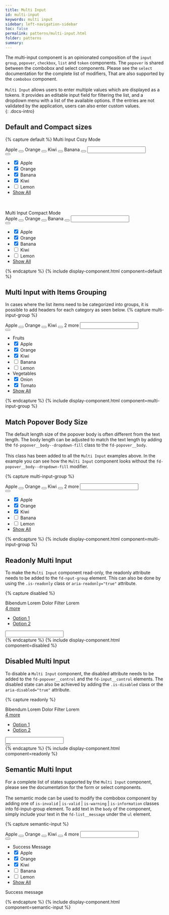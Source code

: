 ```yaml
---
title: Multi Input
id: multi-input
keywords: multi input
sidebar: left-navigation-sidebar
toc: false
permalink: patterns/multi-input.html
folder: patterns
summary:
---
```


The multi-input component is an opinionated composition of the `input group`, `popover`, `checkbox`, `list` and `token` components.
The `popover` is shared between the combobox and select components. Please see the `select` documentation for the complete list of modifiers,
That are also  supported by the `combobox` component.
<br/><br/>
`Multi Input` allows users to enter multiple values which are displayed as a tokens. 
It provides an editable input field for filtering the list, and a dropdown menu with a list of the available options. 
If the entries are not validated by the application, users can also enter custom values.    
{: .docs-intro}

## Default and Compact sizes

{% capture default %}
<label class="fd-form-label">
    Multi Input Cozy Mode
</label>
<br/>
<div class="fd-popover">
    <div class="fd-popover__control" aria-controls="F4GcX348a" aria-expanded="false" aria-haspopup="true">
        <div class="fd-input-group fd-input-group--control">
            <div class="fd-tokenizer">
                <div class="fd-tokenizer__inner">
                    <span class="fd-token" role="button">
                        <span class="fd-token__text">
                            Apple
                        </span>
                        <button class="fd-token__close"></button>
                    </span>
                    <span class="fd-token" role="button">
                        <span class="fd-token__text">
                            Orange
                        </span>
                        <button class="fd-token__close"></button>
                    </span>
                    <span class="fd-token" role="button">
                        <span class="fd-token__text">
                            Kiwi
                        </span>
                        <button class="fd-token__close"></button>
                    </span>
                    <span class="fd-token" role="button">
                        <span class="fd-token__text">
                            Banana
                        </span>
                        <button class="fd-token__close"></button>
                    </span>
                    <input class="fd-input fd-input-group__input fd-tokenizer__input" />
                </div>
            </div>
            <span class="fd-input-group__addon fd-input-group__addon--button">
                <button class="fd-input-group__button fd-button--light sap-icon--value-help" aria-controls="F4GcX348a" aria-expanded="false" aria-haspopup="true"></button>
            </span>
        </div>
    </div>
    <div class="fd-popover__body fd-popover__body--no-arrow fd-popover__body--dropdown fd-popover__body--dropdown-fill" aria-hidden="true" id="F4GcX348a">
        <ul class="fd-list fd-list--multi-input">
             <li class="fd-list__item is-selected" role="option">
                <input type="checkbox" checked class="fd-checkbox fd-list__input" id="Ai4ez611">
                <label class="fd-checkbox__label fd-list__label" for="Ai4ez611">
                    <span class="fd-list__title">
                        Apple
                    </span>
                </label>
            </li>
             <li class="fd-list__item is-selected" role="option">
                <input type="checkbox" checked class="fd-checkbox fd-list__input" id="Ai4ez612">
                <label class="fd-checkbox__label fd-list__label" for="Ai4ez612">
                    <span class="fd-list__title">
                        Orange
                    </span>
                </label>
            </li>
             <li class="fd-list__item is-selected" role="option">
                <input type="checkbox" checked class="fd-checkbox fd-list__input" id="Ai4ez614">
                <label class="fd-checkbox__label fd-list__label" for="Ai4ez614">
                    <span class="fd-list__title">
                        Banana
                    </span>
                </label>
            </li>
             <li class="fd-list__item is-selected" role="option">
                <input type="checkbox" checked class="fd-checkbox fd-list__input" id="Ai4ez615">
                <label class="fd-checkbox__label fd-list__label" for="Ai4ez615">
                    <span class="fd-list__title">
                        Kiwi
                    </span>
                </label>
            </li>
             <li class="fd-list__item" role="option">
                <input type="checkbox" class="fd-checkbox fd-list__input" id="Ai4ez617">
                <label class="fd-checkbox__label fd-list__label" for="Ai4ez617">
                    <span class="fd-list__title">
                        Lemon
                    </span>
                </label>
             </li>
             <li class="fd-list__footer">
                <a class="fd-link" href="#">Show All</a>
            </li>
        </ul>
    </div>
</div>
<br>
<br/>

<label class="fd-form-label">
    Multi Input Compact Mode
</label>
<br/>
<div class="fd-popover">
    <div class="fd-popover__control" aria-controls="F4GcX34a" aria-expanded="false" aria-haspopup="true">
        <div class="fd-input-group fd-input-group--control">
            <div class="fd-tokenizer fd-tokenizer--compact">
                <div class="fd-tokenizer__inner">
                    <span class="fd-token fd-token--compact" role="button">
                        <span class="fd-token__text">
                            Apple
                        </span>
                        <button class="fd-token__close"></button>
                    </span>
                    <span class="fd-token fd-token--compact" role="button">
                        <span class="fd-token__text">
                            Orange
                        </span>
                        <button class="fd-token__close"></button>
                    </span>
                    <span class="fd-token fd-token--compact" role="button">
                        <span class="fd-token__text">
                            Banana
                        </span>
                        <button class="fd-token__close"></button>
                    </span>
                    <input class="fd-input fd-input-group__input fd-input--compact fd-tokenizer__input" />
                </div>
            </div>
            <span class="fd-input-group__addon fd-input-group__addon--button fd-input-group__addon--compact">
                <button class="fd-input-group__button fd-button--light fd-button--compact sap-icon--value-help" aria-controls="F4GcX34a" aria-expanded="false" aria-haspopup="true"></button>
            </span>
        </div>
    </div>
    <div class="fd-popover__body fd-popover__body--no-arrow fd-popover__body--dropdown fd-popover__body--dropdown-fill" aria-hidden="true" id="F4GcX34a">
         <ul class="fd-list fd-list--multi-input fd-list--compact">
             <li class="fd-list__item is-selected" role="option">
                <input type="checkbox" checked class="fd-checkbox fd-checkbox--compact fd-list__input" id="Ai1ez611">
                <label class="fd-checkbox__label fd-list__label" for="Ai1ez611">
                    <span class="fd-list__title">
                        Apple
                    </span>
                </label>
            </li>
             <li class="fd-list__item is-selected" role="option">
                <input type="checkbox" checked class="fd-checkbox fd-checkbox--compact fd-list__input" id="Ai2ez612">
                <label class="fd-checkbox__label fd-list__label" for="Ai2ez612">
                    <span class="fd-list__title">
                        Orange
                    </span>
                </label>
            </li>
             <li class="fd-list__item is-selected" role="option">
                <input type="checkbox" checked class="fd-checkbox fd-checkbox--compact fd-list__input" id="Ai3ez614">
                <label class="fd-checkbox__label fd-list__label" for="Ai3ez614">
                    <span class="fd-list__title">
                        Banana
                    </span>
                </label>
            </li>
             <li class="fd-list__item" role="option">
                <input type="checkbox" class="fd-checkbox fd-checkbox--compact fd-list__input" id="Ai8ez615">
                <label class="fd-checkbox__label fd-list__label" for="Ai8ez615">
                    <span class="fd-list__title">
                        Kiwi
                    </span>
                </label>
            </li>
             <li class="fd-list__item" role="option">
                <input type="checkbox" class="fd-checkbox fd-checkbox--compact fd-list__input" id="AiHez617">
                <label class="fd-checkbox__label fd-list__label" for="AiHez617">
                    <span class="fd-list__title">
                        Lemon
                    </span>
                </label>
             </li>
             <li class="fd-list__footer">
                <a class="fd-link" href="#">Show All</a>
            </li>
         </ul>
     </div>
</div>
{% endcapture %}
{% include display-component.html component=default %}


## Multi Input with Items Grouping
In cases where the list items need to be categorized into groups, it is possible to add headers for each category as seen below. 
{% capture multi-input-group %}
<div class="fd-popover">
    <div class="fd-popover__control" aria-controls="F4H8X34a" aria-expanded="false" aria-haspopup="true">
        <div class="fd-input-group fd-input-group--control">
            <div class="fd-tokenizer">
                <div class="fd-tokenizer__inner">
                    <span class="fd-token" role="button">
                        <span class="fd-token__text">
                            Apple
                        </span>
                        <button class="fd-token__close"></button>
                    </span>
                    <span class="fd-token" role="button">
                        <span class="fd-token__text">
                            Orange
                        </span>
                        <button class="fd-token__close"></button>
                    </span>
                    <span class="fd-token" role="button">
                        <span class="fd-token__text">
                            Kiwi
                        </span>
                        <button class="fd-token__close"></button>
                    </span>
                    <span class="fd-tokenizer__indicator">2 more</span> 
                    <input class="fd-input fd-input-group__input fd-tokenizer__input" />
                </div>
            </div>
            <span class="fd-input-group__addon fd-input-group__addon--button">
                <button class="fd-input-group__button fd-button--light sap-icon--value-help" aria-controls="F4H8X34a" aria-expanded="false" aria-haspopup="true"></button>
            </span>
        </div>
    </div>
    <div class="fd-popover__body fd-popover__body--no-arrow fd-popover__body--dropdown fd-popover__body--dropdown-fill" aria-hidden="true" id="F4H8X34a">
         <ul class="fd-list fd-list--multi-input">
            <li class="fd-list__group-header">
                Fruits
            </li>
             <li class="fd-list__item is-selected" role="option">
                <input type="checkbox" checked class="fd-checkbox fd-list__input" id="Ai1ez651">
                <label class="fd-checkbox__label fd-list__label" for="Ai1ez651">
                    <span class="fd-list__title">
                        Apple
                    </span>
                </label>
            </li>
             <li class="fd-list__item is-selected" role="option">
                <input type="checkbox" checked class="fd-checkbox fd-list__input" id="Ai2ez652">
                <label class="fd-checkbox__label fd-list__label" for="Ai2ez652">
                    <span class="fd-list__title">
                        Orange
                    </span>
                </label>
            </li>
             <li class="fd-list__item is-selected" role="option">
                <input type="checkbox" checked class="fd-checkbox fd-list__input" id="Ai3ez654">
                <label class="fd-checkbox__label fd-list__label" for="Ai3ez654">
                    <span class="fd-list__title">
                        Kiwi
                    </span>
                </label>
            </li>
             <li class="fd-list__item" role="option">
                <input type="checkbox" class="fd-checkbox fd-list__input" id="Ai8ez655">
                <label class="fd-checkbox__label fd-list__label" for="Ai8ez655">
                    <span class="fd-list__title">
                        Banana
                    </span>
                </label>
            </li>
             <li class="fd-list__item" role="option">
                <input type="checkbox" class="fd-checkbox fd-list__input" id="AiHez657">
                <label class="fd-checkbox__label fd-list__label" for="AiHez657">
                    <span class="fd-list__title">
                        Lemon
                    </span>
                </label>
             </li>
            <li class="fd-list__group-header">
                Vegetables
            </li>
            <li class="fd-list__item is-selected" role="option">
                <input type="checkbox" checked class="fd-checkbox fd-list__input" id="Ai8ez689">
                <label class="fd-checkbox__label fd-list__label" for="Ai8ez689">
                    <span class="fd-list__title">
                        Onion
                    </span>
                </label>
            </li>
             <li class="fd-list__item is-selected" role="option">
                <input type="checkbox" checked class="fd-checkbox fd-list__input" id="Ai8ez685">
                <label class="fd-checkbox__label fd-list__label" for="Ai8ez685">
                    <span class="fd-list__title">
                        Tomato
                    </span>
                </label>
            </li>
            <li class="fd-list__footer">
                <a class="fd-link" href="#">Show All</a>
            </li>
         </ul>
     </div>
</div>
{% endcapture %}
{% include display-component.html component=multi-input-group %}


## Match Popover Body Size
The default length size of the popover body is often different from the text length. 
The body length can be adjusted to match the text length by adding the `fd-popover__body--dropdown-fill` class to the `fd-popover__body`.
<br/><br/> 
This class has been added to all the `Multi Input` examples above. 
In the example you can see how the `Multi Input` component looks without the `fd-popover__body--dropdown-fill` modifier.

{% capture multi-input-group %}
<div class="fd-popover">
    <div class="fd-popover__control" aria-controls="F4HGFHX34a" aria-expanded="false" aria-haspopup="true">
        <div class="fd-input-group fd-input-group--control">
            <div class="fd-tokenizer">
                <div class="fd-tokenizer__inner">
                    <span class="fd-token" role="button">
                        <span class="fd-token__text">
                            Apple
                        </span>
                        <button class="fd-token__close"></button>
                    </span>
                    <span class="fd-token" role="button">
                        <span class="fd-token__text">
                            Orange
                        </span>
                        <button class="fd-token__close"></button>
                    </span>
                    <span class="fd-token" role="button">
                        <span class="fd-token__text">
                            Kiwi
                        </span>
                        <button class="fd-token__close"></button>
                    </span>
                    <span class="fd-tokenizer__indicator">2 more</span> 
                    <input class="fd-input fd-input-group__input fd-tokenizer__input" />
                </div>
            </div>
            <span class="fd-input-group__addon fd-input-group__addon--button">
                <button class="fd-input-group__button fd-button--light sap-icon--value-help" aria-controls="F4HGFHX34a" aria-expanded="false" aria-haspopup="true"></button>
            </span>
        </div>
    </div>
    <div class="fd-popover__body fd-popover__body--no-arrow fd-popover__body--dropdown" aria-hidden="true" id="F4HGFHX34a">
         <ul class="fd-list fd-list--multi-input">
             <li class="fd-list__item is-selected" role="option">
                <input type="checkbox" checked class="fd-checkbox fd-list__input" id="Ai124z651">
                <label class="fd-checkbox__label fd-list__label" for="Ai124z651">
                    <span class="fd-list__title">
                        Apple
                    </span>
                </label>
            </li>
             <li class="fd-list__item is-selected" role="option">
                <input type="checkbox" checked class="fd-checkbox fd-list__input" id="Ai134z651">
                <label class="fd-checkbox__label fd-list__label" for="Ai134z651">
                    <span class="fd-list__title">
                        Orange
                    </span>
                </label>
            </li>
             <li class="fd-list__item is-selected" role="option">
                <input type="checkbox" checked class="fd-checkbox fd-list__input" id="Ai1366z651">
                <label class="fd-checkbox__label fd-list__label" for="Ai1366z651">
                    <span class="fd-list__title">
                        Kiwi
                    </span>
                </label>
            </li>
             <li class="fd-list__item" role="option">
                <input type="checkbox" class="fd-checkbox fd-list__input" id="Ai136gf51">
                <label class="fd-checkbox__label fd-list__label" for="Ai136gf51">
                    <span class="fd-list__title">
                        Banana
                    </span>
                </label>
            </li>
             <li class="fd-list__item" role="option">
                <input type="checkbox" class="fd-checkbox fd-list__input" id="Ai136ggfd">
                <label class="fd-checkbox__label fd-list__label" for="Ai136ggfd">
                    <span class="fd-list__title">
                        Lemon
                    </span>
                </label>
             </li>
            <li class="fd-list__footer">
                <a class="fd-link" href="#">Show All</a>
            </li>
         </ul>
     </div>
</div>
{% endcapture %}
{% include display-component.html component=multi-input-group %}


## Readonly Multi Input
To make the `Multi Input` component read-only, the readonly attribute needs to be added to the `fd-nput-group` element.
This can also be done by using the `.is-readonly` class or `aria-readonly="true"` attribute.

{% capture disabled %}
<div class="fd-popover">
    <div class="fd-popover__control" aria-controls="F4GcX3X8a" aria-expanded="false" aria-haspopup="false">
        <div class="fd-input-group fd-input-group--control" readonly aria-readonly="true">
            <div class="fd-tokenizer fd-tokenizer--readonly">
                <div class="fd-tokenizer__inner">
                    <span class="fd-token fd-token--readonly" role="button">
                        <span class="fd-token__text">
                            Bibendum
                        </span>
                    </span>
                    <span class="fd-token fd-token--readonly" role="button">
                        <span class="fd-token__text">
                            Lorem
                        </span>
                    </span>
                    <span class="fd-token fd-token--readonly" role="button">
                        <span class="fd-token__text">
                            Dolor
                        </span>
                    </span>
                    <span class="fd-token fd-token--readonly" role="button">
                        <span class="fd-token__text">
                            Filter
                        </span>
                    </span>
                    <span class="fd-token fd-token--readonly">
                        <span class="fd-token__text">
                            Lorem
                        </span>
                    </span>
                    <span class="fd-tokenizer__indicator">
                        <div class="fd-popover">
                            <div class="fd-popover__control fd-input-group__control" aria-controls="F4GF5348a" aria-expanded="false" aria-haspopup="true">
                                <a href="#" class="fd-link">
                                    4 more
                                </a>
                            </div>
                            <div class="fd-popover__body" aria-hidden="true" id="F4GF5348a">
                                <nav class="fd-menu" id="">
                                    <ul class="fd-menu__list">
                                        <li><a href="#" class="fd-menu__item">Option 1</a></li>
                                        <li><a href="#" class="fd-menu__item">Option 2</a></li>
                                    </ul>
                                </nav>
                            </div>
                        </div>
                    </span>
                    <input class="fd-input fd-input-group__input fd-tokenizer__input" readonly aria-readonly="true" />
                </div>
            </div>
        </div>
    </div>
</div>
{% endcapture %}
{% include display-component.html component=disabled %}



## Disabled Multi Input
To disable a `Multi Input` component, the disabled attribute needs to be added to the `fd-popover__control` and the `fd-input__control` elements.
The disabled state can also be achieved by adding the `.is-disabled` class or the `aria-disabled="true"` attribute.

{% capture readonly %}
<div class="fd-popover">
    <div class="fd-popover__control" aria-expanded="false" aria-haspopup="true" aria-disabled="true" disabled>
        <div class="fd-input-group fd-input-group--control"  aria-disabled="true" disabled>
            <div class="fd-tokenizer">
                <div class="fd-tokenizer__inner">
                    <span class="fd-token fd-token--readonly" role="button">
                        <span class="fd-token__text">
                            Bibendum
                        </span>
                    </span>
                    <span class="fd-token fd-token--readonly" role="button">
                        <span class="fd-token__text">
                            Lorem
                        </span>
                    </span>
                    <span class="fd-token fd-token--readonly" role="button">
                        <span class="fd-token__text">
                            Dolor
                        </span>
                    </span>
                    <span class="fd-token fd-token--readonly" role="button">
                        <span class="fd-token__text">
                            Filter
                        </span>
                    </span>
                    <span class="fd-token fd-token--readonly">
                        <span class="fd-token__text">
                            Lorem
                        </span>
                    </span>
                    <span class="fd-tokenizer__indicator">
                        <div class="fd-popover">
                            <div class="fd-popover__control fd-input-group__control" aria-controls="F4GcX34Xa" aria-expanded="false" aria-haspopup="true">
                                <a href="#" class="fd-link">
                                    4 more
                                </a>
                            </div>
                            <div class="fd-popover__body" aria-hidden="true" id="F4GcX34Xa">
                                <nav class="fd-menu" id="">
                                    <ul class="fd-menu__list">
                                        <li><a href="#" class="fd-menu__item">Option 1</a></li>
                                        <li><a href="#" class="fd-menu__item">Option 2</a></li>
                                    </ul>
                                </nav>
                            </div>
                        </div>
                    </span>
                    <input class="fd-input fd-input-group__input fd-tokenizer__input" />
                </div>
            </div>
            <span class="fd-input-group__addon fd-input-group__addon--button">
                <button tabindex="-1" class="fd-input-group__button fd-button--light sap-icon--value-help"></button>
            </span>
        </div>
    </div>
</div>
{% endcapture %}
{% include display-component.html component=readonly %}


## Semantic Multi Input
For a complete list of states supported by the `Multi Input` component, please see the documentation for the form or select components.
<br/><br/> 
The semantic mode can be used to modify the combobox component by adding one of 
`is-invalid` | `is-valid` | `is-warning` | `is-information` classes into fd-input-group element. 
To add text in the `body` of the component, simply include your text in the `fd-list__message` under the `ul` element.

{% capture semantic-input %}
<div class="fd-popover">
    <div class="fd-popover__control fd-input-group__control" aria-controls="F4GcKJH8a" aria-expanded="false" aria-haspopup="true">
        <div class="fd-input-group fd-input-group--control is-valid">
            <div class="fd-tokenizer">
                 <div class="fd-tokenizer__inner">
                     <span class="fd-token" role="button">
                         <span class="fd-token__text">
                             Apple
                         </span>
                         <button class="fd-token__close"></button>
                     </span>
                     <span class="fd-token" role="button">
                         <span class="fd-token__text">
                             Orange
                         </span>
                         <button class="fd-token__close"></button>
                     </span>
                     <span class="fd-token" role="button">
                         <span class="fd-token__text">
                             Kiwi
                         </span>
                         <button class="fd-token__close"></button>
                     </span>
                     <span class="fd-tokenizer__indicator">4 more</span> 
                     <input class="fd-input fd-input-group__input fd-tokenizer__input" />
                 </div>
            </div>
            <span class="fd-input-group__addon fd-input-group__addon--button">
                <button class="fd-input-group__button fd-button--light sap-icon--value-help" aria-controls="F4GcKJH8a" aria-expanded="false" aria-haspopup="true"></button>
            </span>
        </div>
    </div>
    <div class="fd-popover__body fd-popover__body--no-arrow fd-popover__body--dropdown fd-popover__body--dropdown-fill" aria-hidden="true" id="F4GcKJH8a">
        <ul class="fd-list fd-list--multi-input fd-list--has-message">
            <li class="fd-list__message fd-list__message--success">Success Message</li>
             <li class="fd-list__item is-selected" role="option">
                <input type="checkbox" checked class="fd-checkbox fd-list__input" id="AGi4ez611">
                <label class="fd-checkbox__label fd-list__label" for="AGi4ez611">
                    <span class="fd-list__title">
                        Apple
                    </span>
                </label>
            </li>
             <li class="fd-list__item is-selected" role="option">
                <input type="checkbox" checked class="fd-checkbox fd-list__input" id="Ai4Fez612">
                <label class="fd-checkbox__label fd-list__label" for="Ai4Fez612">
                    <span class="fd-list__title">Orange</span>
                </label>
            </li>
             <li class="fd-list__item is-selected" role="option">
                <input type="checkbox" checked class="fd-checkbox fd-list__input" id="Ai4eGz614">
                <label class="fd-checkbox__label fd-list__label" for="Ai4eGz614">
                    <span class="fd-list__title">Kiwi</span>
                </label>
            </li>
             <li class="fd-list__item" role="option">
                <input type="checkbox" class="fd-checkbox fd-list__input" id="Ai4egh614">
                <label class="fd-checkbox__label fd-list__label" for="Ai4egh614">
                    <span class="fd-list__title">Banana</span>
                </label>
            </li>
             <li class="fd-list__item" role="option">
                <input type="checkbox" class="fd-checkbox fd-list__input" id="jdFffsd3">
                <label class="fd-checkbox__label fd-list__label" for="jdFffsd3">
                    <span class="fd-list__title">Lemon</span>
                </label>
            </li>
             <li class="fd-list__footer">
                <a class="fd-link" href="#">Show All</a>
            </li>
        </ul>
    </div>
</div>
<span class="fd-form-message fd-form-message--static fd-form-message--success">Success message</span>
<br>

{% endcapture %}
{% include display-component.html component=semantic-input %}

